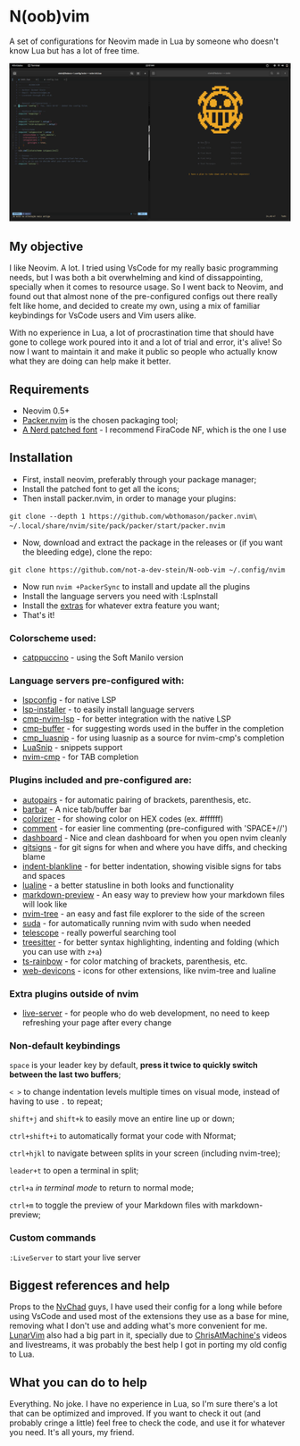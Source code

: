 # N(oob)vim
A set of configurations for Neovim made in Lua by someone who doesn't know Lua but has a lot of free time.

![How it looks](screenshots/example.png)

## My objective
I like Neovim. A lot. I tried using VsCode for my really basic programming needs, but I was both a bit overwhelming and kind of dissappointing, specially when it comes to resource usage. So I went back to Neovim, and found out that almost none of the pre-configured configs out there really felt like home, and decided to create my own, using a mix of familiar keybindings for VsCode users and Vim users alike.

With no experience in Lua, a lot of procrastination time that should have gone to college work poured into it and a lot of trial and error, it's alive! So now I want to maintain it and make it public so people who actually know what they are doing can help make it better.

## Requirements
  - Neovim 0.5+
  - [Packer.nvim](https://github.com/wbthomason/packer.nvim) is the chosen packaging tool;
  - [A Nerd patched font](https://www.nerdfonts.com/) - I recommend FiraCode NF, which is the one I use

## Installation
  - First, install neovim, preferably through your package manager;
  - Install the patched font to get all the icons;
  - Then install packer.nvim, in order to manage your plugins:

`git clone --depth 1 https://github.com/wbthomason/packer.nvim\ ~/.local/share/nvim/site/pack/packer/start/packer.nvim`
  - Now, download and extract the package in the releases or (if you want the bleeding edge), clone the repo:

`git clone https://github.com/not-a-dev-stein/N-oob-vim ~/.config/nvim`
  - Now run `nvim +PackerSync` to install and update all the plugins
  - Install the language servers you need with :LspInstall
  - Install the [extras](https://github.com/not-a-dev-stein/N-oob-vim/#extra-plugins-outside-of-nvim) for whatever extra feature you want;
  - That's it!

### Colorscheme used:
  - [catppuccino](https://github.com/Pocco81/Catppuccino.nvim) - using the Soft Manilo version

### Language servers pre-configured with:
  - [lspconfig](https://github.com/neovim/nvim-lspconfig) - for native LSP
  - [lsp-installer](https://github.com/williamboman/nvim-lsp-installer) - to easily install language servers
  - [cmp-nvim-lsp](https://github.com/hrsh7th/cmp-nvim-lsp) - for better integration with the native LSP
  - [cmp-buffer](https://github.com/hrsh7th/cmp-buffer) - for suggesting words used in the buffer in the completion
  - [cmp_luasnip](https://github.com/saadparwaiz1/cmp_luasnip) - for using luasnip as a source for nvim-cmp's completion
  - [LuaSnip](https://github.com/L3MON4D3/LuaSnip) - snippets support
  - [nvim-cmp](https://github.com/hrsh7th/nvim-cmp) - for TAB completion

### Plugins included and pre-configured are:
  - [autopairs](https://github.com/windwp/nvim-autopairs) - for automatic pairing of brackets, parenthesis, etc.
  - [barbar](https://github.com/romgrk/barbar.nvim) - A nice tab/buffer bar
  - [colorizer](https://github.com/norcalli/nvim-colorizer.lua) - for showing color on HEX codes (ex. #ffffff)
  - [comment](https://github.com/terrortylor/nvim-comment) - for easier line commenting (pre-configured with 'SPACE+//')
  - [dashboard](https://github.com/glepnir/dashboard-nvim) - Nice and clean dashboard for when you open nvim cleanly
  - [gitsigns](https://github.com/lewis6991/gitsigns.nvim) - for git signs for when and where you have diffs, and checking blame
  - [indent-blankline](https://github.com/lukas-reineke/indent-blankline.nvim) - for better indentation, showing visible signs for tabs and spaces
  - [lualine](https://github.com/hoob3rt/lualine.nvim) - a better statusline in both looks and functionality
  - [markdown-preview](https://github.com/iamcco/markdown-preview.nvim) - An easy way to preview how your markdown files will look like
  - [nvim-tree](https://github.com/kyazdani42/nvim-tree.lua) - an easy and fast file explorer to the side of the screen
  - [suda](https://github.com/lambdalisue/suda.vim) - for automatically running nvim with sudo when needed
  - [telescope](https://github.com/nvim-telescope/telescope.nvim) - really powerful searching tool
  - [treesitter](https://github.com/nvim-treesitter/nvim-treesitter) - for better syntax highlighting, indenting and folding (which you can use with `z+a`)
  - [ts-rainbow](https://github.com/p00f/nvim-ts-rainbow) - for color matching of brackets, parenthesis, etc.
  - [web-devicons](https://github.com/kyazdani42/nvim-web-devicons) - icons for other extensions, like nvim-tree and lualine 

### Extra plugins outside of nvim
  - [live-server](https://www.npmjs.com/package/live-server) - for people who do web development, no need to keep refreshing your page after every change

### Non-default keybindings
`space` is your leader key by default, **press it twice to quickly switch between the last two buffers**;

`< >` to change indentation levels multiple times on visual mode, instead of having to use `.` to repeat;

`shift+j` and `shift+k` to easily move an entire line up or down;

`ctrl+shift+i` to automatically format your code with Nformat;

`ctrl+hjkl` to navigate between splits in your screen (including nvim-tree);

`leader+t` to open a terminal in split;

`ctrl+a` *in terminal mode* to return to normal mode;

`ctrl+m` to toggle the preview of your Markdown files with markdown-preview;

### Custom commands
`:LiveServer` to start your live server

## Biggest references and help
Props to the [NvChad](https://github.com/NvChad/NvChad/) guys, I have used their config for a long while before using VsCode and used most of the extensions they use as a base for mine, removing what I don't use and adding what's more convenient for me. [LunarVim](https://github.com/LunarVim/LunarVim) also had a big part in it, specially due to [ChrisAtMachine's](https://www.youtube.com/channel/UCS97tchJDq17Qms3cux8wcA) videos and livestreams, it was probably the best help I got in porting my old config to Lua.

## What you can do to help
Everything. No joke. I have no experience in Lua, so I'm sure there's a lot that can be optimized and improved. If you want to check it out (and probably cringe a little) feel free to check the code, and use it for whatever you need. It's  all yours, my friend.
